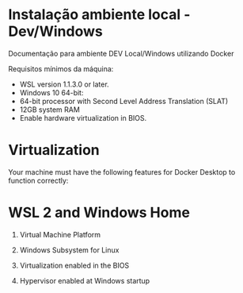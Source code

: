 # Instalação ambiente local - Dev/Windows
Documentação para ambiente DEV Local/Windows utilizando Docker

Requisitos mínimos da máquina:

 - WSL version 1.1.3.0 or later.
 - Windows 10 64-bit:
 - 64-bit processor with Second Level Address Translation (SLAT)
 - 12GB system RAM
 - Enable hardware virtualization in BIOS.
 
# Virtualization
Your machine must have the following features for Docker Desktop to function correctly:

# WSL 2 and Windows Home
 1. Virtual Machine Platform

 2. Windows Subsystem for Linux 

 3. Virtualization enabled in the BIOS

 4. Hypervisor enabled at Windows startup
    




